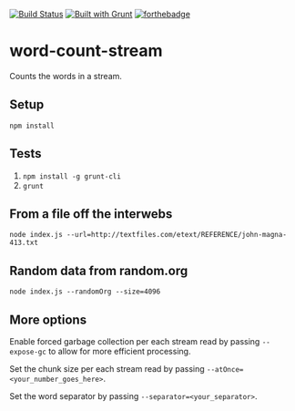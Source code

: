 [![Build Status](https://api.travis-ci.org/meilke/word-count-stream.png)](https://travis-ci.org/meilke/word-count-stream)
[![Built with Grunt](https://cdn.gruntjs.com/builtwith.png)](http://gruntjs.com/)
[![forthebadge](http://forthebadge.com/images/badges/uses-badges.svg)](http://forthebadge.com)

# word-count-stream

Counts the words in a stream.

## Setup

`npm install`

## Tests

1. `npm install -g grunt-cli`
2. `grunt`

## From a file off the interwebs

`node index.js --url=http://textfiles.com/etext/REFERENCE/john-magna-413.txt`

## Random data from random.org

`node index.js --randomOrg --size=4096`

## More options

Enable forced garbage collection per each stream read by passing `--expose-gc` to allow for more efficient processing.

Set the chunk size per each stream read by passing `--atOnce=<your_number_goes_here>`.

Set the word separator by passing `--separator=<your_separator>`.